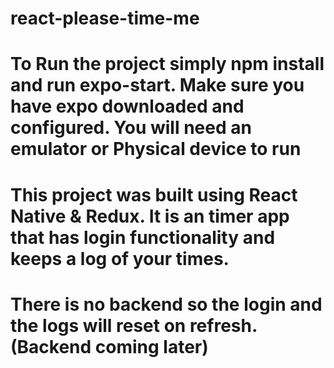 # react-please-time-me
# To Run the project simply npm install and run expo-start. Make sure you have expo downloaded and configured. You will need an emulator or Physical device to run
# This project was built using React Native & Redux. It is an timer app that has login functionality and keeps a log of your times.
# There is no backend so the login and the logs will reset on refresh. (Backend coming later)
